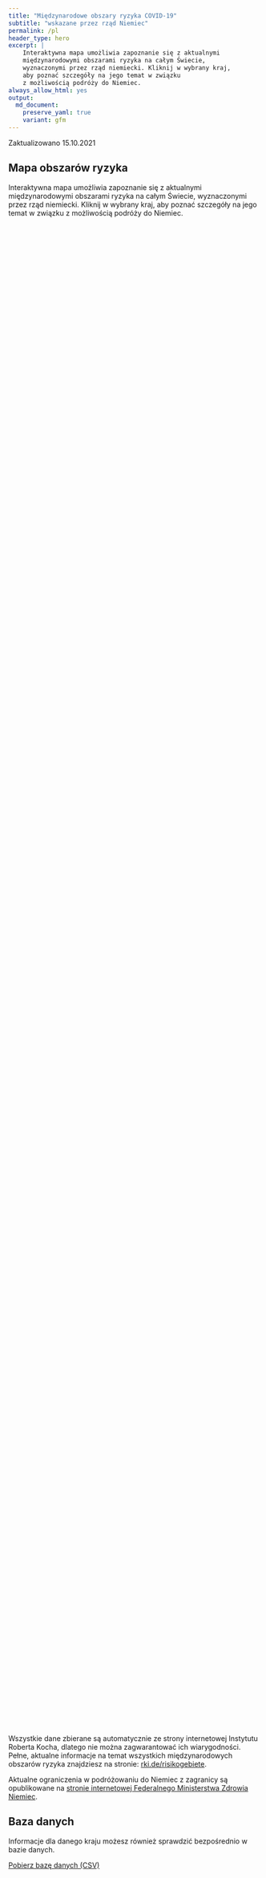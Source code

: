 ```yaml
---
title: "Międzynarodowe obszary ryzyka COVID-19"
subtitle: "wskazane przez rząd Niemiec"
permalink: /pl
header_type: hero
excerpt: |
    Interaktywna mapa umożliwia zapoznanie się z aktualnymi
    międzynarodowymi obszarami ryzyka na całym Świecie,
    wyznaczonymi przez rząd niemiecki. Kliknij w wybrany kraj,
    aby poznać szczegóły na jego temat w związku
    z możliwością podróży do Niemiec.
always_allow_html: yes
output: 
  md_document:
    preserve_yaml: true
    variant: gfm
---
```


<!-- Modify _R/index_pl.Rmd file instead -->

<p class="text-right font-weight-bold">

Zaktualizowano 15.10.2021

</p>

## Mapa obszarów ryzyka

Interaktywna mapa umożliwia zapoznanie się z aktualnymi międzynarodowymi
obszarami ryzyka na całym Świecie, wyznaczonymi przez rząd niemiecki.
Kliknij w wybrany kraj, aby poznać szczegóły na jego temat w związku z
możliwością podróży do Niemiec.

<div id="leaflet" class="leaflet html-widget" style="width:100%;height:75vh;">

</div>

<script src="https://corona-atlas.de/assets/data/locale_pl.js"></script>

<script src="https://corona-atlas.de/assets/js/map.js"></script>

Wszystkie dane zbierane są automatycznie ze strony internetowej
Instytutu Roberta Kocha, dlatego nie można zagwarantować ich
wiarygodności. Pełne, aktualne informacje na temat wszystkich
międzynarodowych obszarów ryzyka znajdziesz na stronie:
[rki.de/risikogebiete](rki.de/risikogebiete).

Aktualne ograniczenia w podróżowaniu do Niemiec z zagranicy są
opublikowane na [stronie internetowej Federalnego Ministerstwa Zdrowia
Niemiec](https://www.bundesgesundheitsministerium.de/en/coronavirus/current-information-for-travellers).

## Baza danych

Informacje dla danego kraju możesz również sprawdzić bezpośrednio w
bazie danych.

<div id="reactable" class="reactable html-widget" style="width:auto;height:auto;"></div>
<script type="application/json" data-for="reactable">{"x":{"tag":{"name":"Reactable","attribs":{"data":{"Kraj/Region":["Afganistan","Angola","Albania","Andora","Zjednoczone Emiraty Arabskie","Argentyna","Armenia","Antigua i Barbuda","Australia","Austria","Azerbejdżan","Burundi","Belgia","Benin","Burkina Faso","Bangladesz","Bułgaria","Bahrajn","Bahamy","Bośnia i Hercegowina","Białoruś","Belize","Boliwia","Brazylia","Barbados","Brunei","Bhutan","Botswana","Republika Środkowoafrykańska","Kanada","Szwajcaria","Chile","Chiny","Wybrzeże Kości Słoniowej","Kamerun","Demokratyczna Republika Konga","Kongo","Kolumbia","Komory","Republika Zielonego Przylądka","Kostaryka","Kuba","Cypr","Czechy","Niemcy","Dżibuti","Dominika","Dania","Dominikana","Algieria","Ekwador","Egipt","Erytrea","Hiszpania","Estonia","Etiopia","Finlandia","Fidżi","Francja","Mikronezja","Gabon","Wielka Brytania","Gruzja","Ghana","Gwinea","Gambia","Gwinea Bissau","Gwinea Równikowa","Grecja","Grenada","Gwatemala","Gujana","Hongkong","Honduras","Chorwacja","Haiti","Węgry","Indonezja","Indie","Irlandia","Iran","Irak","Islandia","Izrael","Włochy","Jamajka","Jordania","Japonia","Kazachstan","Kenia","Kirgistan","Kambodża","Kiribati","Saint Kitts i Nevis","Korea Południowa","Kuwejt","Laos","Liban","Liberia","Libia","Saint Lucia","Liechtenstein","Sri Lanka","Lesoto","Litwa","Luksemburg","Łotwa","Maroko","Monako","Mołdawia","Madagaskar","Malediwy","Meksyk","Wyspy Marshalla","Macedonia Północna","Mali","Malta","Myanmar/Burma","Czarnogóra","Mongolia","Mozambik","Mauretania","Mauritius","Malawi","Malezja","Namibia","Niger","Nigeria","Nikaragua","Niue","Holandia","Norwegia","Nepal","Nauru","Nowa Zelandia","Oman","Pakistan","Panama","Peru","Filipiny","Palau","Papua-Nowa Gwinea","Polska","Korea Północna","Portugalia","Paragwaj","Katar","Rumunia","Federacja Rosyjska","Ruanda","Arabia Saudyjska","Sudan","Senegal","Singapur","Wyspy Salomona","Sierra Leone","Salwador","San Marino","Somalia","Serbia","Sudan Południowy","Wyspy Świętego Tomasza i Książęca","Surinam","Słowacja","Słowenia","Szwecja","Eswatini","Seszele","Syria","Czad","Togo","Tajlandia","Tadżykistan","Turkmenistan","Timor Wschodni","Tonga","Trynidad i Tobago","Tunezja","Turcja","Tuvalu","Zjednoczona Republika Tanzanii","Uganda","Ukraina","Urugwaj","Stany Zjednoczone","Uzbekistan","Watykan","Saint Vincent i Grenadyny","Wenezuela","Vietnam","Vanuatu","Samoa","Kosowo","Jemen","Republika Południowej Afryki","Zambia","Zimbabwe"],"Poziom ryzyka":["Nie jest to obszar ryzyka","Nie jest to obszar ryzyka","Obszar wysokiego ryzyka","Nie jest to obszar ryzyka","Nie jest to obszar ryzyka","Nie jest to obszar ryzyka","Obszar wysokiego ryzyka","Obszar wysokiego ryzyka","Nie jest to obszar ryzyka","Nie jest to obszar ryzyka","Nie jest to obszar ryzyka","Obszar wysokiego ryzyka","Nie jest to obszar ryzyka","Nie jest to obszar ryzyka","Nie jest to obszar ryzyka","Nie jest to obszar ryzyka","Nie jest to obszar ryzyka","Nie jest to obszar ryzyka","Nie jest to obszar ryzyka","Obszar wysokiego ryzyka","Obszar wysokiego ryzyka","Obszar wysokiego ryzyka","Nie jest to obszar ryzyka","Nie jest to obszar ryzyka","Obszar wysokiego ryzyka","Obszar wysokiego ryzyka","Nie jest to obszar ryzyka","Nie jest to obszar ryzyka","Nie jest to obszar ryzyka","Nie jest to obszar ryzyka","Nie jest to obszar ryzyka","Nie jest to obszar ryzyka","Nie jest to obszar ryzyka","Nie jest to obszar ryzyka","Nie jest to obszar ryzyka","Nie jest to obszar ryzyka","Nie jest to obszar ryzyka","Nie jest to obszar ryzyka","Nie jest to obszar ryzyka","Nie jest to obszar ryzyka","Obszar wysokiego ryzyka","Obszar wysokiego ryzyka","Nie jest to obszar ryzyka","Nie jest to obszar ryzyka",null,"Nie jest to obszar ryzyka","Obszar wysokiego ryzyka","Nie jest to obszar ryzyka","Nie jest to obszar ryzyka","Nie jest to obszar ryzyka","Nie jest to obszar ryzyka","Obszar wysokiego ryzyka","Nie jest to obszar ryzyka","Nie jest to obszar ryzyka","Obszar wysokiego ryzyka","Obszar wysokiego ryzyka","Nie jest to obszar ryzyka","Nie jest to obszar ryzyka","Obszar wysokiego ryzyka","Nie jest to obszar ryzyka","Obszar wysokiego ryzyka","Obszar wysokiego ryzyka","Obszar wysokiego ryzyka","Nie jest to obszar ryzyka","Nie jest to obszar ryzyka","Nie jest to obszar ryzyka","Nie jest to obszar ryzyka","Nie jest to obszar ryzyka","Nie jest to obszar ryzyka","Obszar wysokiego ryzyka","Obszar wysokiego ryzyka","Obszar wysokiego ryzyka","Nie jest to obszar ryzyka","Obszar wysokiego ryzyka","Nie jest to obszar ryzyka","Obszar wysokiego ryzyka","Nie jest to obszar ryzyka","Nie jest to obszar ryzyka","Nie jest to obszar ryzyka","Obszar wysokiego ryzyka","Obszar wysokiego ryzyka","Obszar wysokiego ryzyka","Nie jest to obszar ryzyka","Obszar wysokiego ryzyka","Nie jest to obszar ryzyka","Obszar wysokiego ryzyka","Nie jest to obszar ryzyka","Nie jest to obszar ryzyka","Nie jest to obszar ryzyka","Obszar wysokiego ryzyka","Nie jest to obszar ryzyka","Nie jest to obszar ryzyka","Nie jest to obszar ryzyka","Obszar wysokiego ryzyka","Nie jest to obszar ryzyka","Nie jest to obszar ryzyka","Nie jest to obszar ryzyka","Nie jest to obszar ryzyka","Nie jest to obszar ryzyka","Obszar wysokiego ryzyka","Obszar wysokiego ryzyka","Nie jest to obszar ryzyka","Nie jest to obszar ryzyka","Nie jest to obszar ryzyka","Obszar wysokiego ryzyka","Nie jest to obszar ryzyka","Obszar wysokiego ryzyka","Nie jest to obszar ryzyka","Nie jest to obszar ryzyka","Obszar wysokiego ryzyka","Nie jest to obszar ryzyka","Nie jest to obszar ryzyka","Obszar wysokiego ryzyka","Nie jest to obszar ryzyka","Obszar wysokiego ryzyka","Nie jest to obszar ryzyka","Nie jest to obszar ryzyka","Obszar wysokiego ryzyka","Obszar wysokiego ryzyka","Obszar wysokiego ryzyka","Nie jest to obszar ryzyka","Nie jest to obszar ryzyka","Nie jest to obszar ryzyka","Nie jest to obszar ryzyka","Obszar wysokiego ryzyka","Nie jest to obszar ryzyka","Nie jest to obszar ryzyka","Nie jest to obszar ryzyka","Obszar wysokiego ryzyka","Nie jest to obszar ryzyka","Obszar wysokiego ryzyka","Nie jest to obszar ryzyka","Nie jest to obszar ryzyka","Nie jest to obszar ryzyka","Nie jest to obszar ryzyka","Nie jest to obszar ryzyka","Nie jest to obszar ryzyka","Nie jest to obszar ryzyka","Nie jest to obszar ryzyka","Obszar wysokiego ryzyka","Nie jest to obszar ryzyka","Obszar wysokiego ryzyka","Nie jest to obszar ryzyka","Obszar wysokiego ryzyka","Nie jest to obszar ryzyka","Nie jest to obszar ryzyka","Nie jest to obszar ryzyka","Obszar wysokiego ryzyka","Obszar wysokiego ryzyka","Nie jest to obszar ryzyka","Nie jest to obszar ryzyka","Obszar wysokiego ryzyka","Nie jest to obszar ryzyka","Nie jest to obszar ryzyka","Nie jest to obszar ryzyka","Nie jest to obszar ryzyka","Obszar wysokiego ryzyka","Nie jest to obszar ryzyka","Nie jest to obszar ryzyka","Obszar wysokiego ryzyka","Nie jest to obszar ryzyka","Obszar wysokiego ryzyka","Obszar wysokiego ryzyka","Nie jest to obszar ryzyka","Obszar wysokiego ryzyka","Nie jest to obszar ryzyka","Nie jest to obszar ryzyka","Obszar wysokiego ryzyka","Obszar wysokiego ryzyka","Nie jest to obszar ryzyka","Nie jest to obszar ryzyka","Obszar wysokiego ryzyka","Obszar wysokiego ryzyka","Obszar wysokiego ryzyka","Nie jest to obszar ryzyka","Nie jest to obszar ryzyka","Obszar wysokiego ryzyka","Nie jest to obszar ryzyka","Obszar wysokiego ryzyka","Nie jest to obszar ryzyka","Obszar wysokiego ryzyka","Nie jest to obszar ryzyka","Obszar wysokiego ryzyka","Nie jest to obszar ryzyka","Obszar wysokiego ryzyka","Obszar wysokiego ryzyka","Nie jest to obszar ryzyka","Obszar wysokiego ryzyka","Obszar wysokiego ryzyka","Obszar wysokiego ryzyka","Nie jest to obszar ryzyka","Nie jest to obszar ryzyka","Obszar wysokiego ryzyka","Obszar wysokiego ryzyka","Nie jest to obszar ryzyka","Nie jest to obszar ryzyka","Nie jest to obszar ryzyka"],"Szczegóły":[null,null,"od 05.09.2021",null,null,null,"od 19.09.2021","od 19.09.2021",null,null,null,"od 26.09.2021",null,null,null,null,null,null,null,"od 12.09.2021","od 03.10.2021","od 19.09.2021",null,null,"od 19.09.2021","od 10.10.2021",null,null,null,null,null,null,null,null,null,null,null,null,null,null,"od 09.05.2021","od 18.07.2021",null,null,null,null,"od 22.08.2021",null,null,null,null,"od 24.01.2021",null,null,"od 10.10.2021","od 26.09.2021",null,null,"od 15.08.2021. Poziom ryzyka dotyczy następujących regionów: -Gujana Francuska, od 15.08.2021; -Nowa Kaledonia, od 26.09.2021",null,"od 17.10.2021","od 07.07.2021","od 25.07.2021",null,null,null,null,null,null,"od 12.09.2021","od 05.09.2021","od 19.09.2021",null,"od 08.08.2021",null,"od 08.08.2021",null,null,null,"od 22.08.2021. Poziom ryzyka dotyczy następujących regionów: -Border, od 22.08.2021","od 24.01.2021","od 08.08.2021",null,"od 15.08.2021",null,"od 29.08.2021",null,null,null,"od 15.08.2021",null,null,null,"od 29.08.2021",null,null,null,null,null,"od 18.07.2021","od 29.08.2021",null,null,null,"od 03.10.2021",null,"od 10.10.2021",null,null,"od 19.09.2021",null,null,"od 08.08.2021",null,"od 22.08.2021",null,null,"od 08.08.2021","od 15.08.2021","od 13.06.2021",null,null,null,null,"od 13.06.2021",null,null,null,"od 12.09.2021",null,"od 27.07.2021. Poziom ryzyka dotyczy następujących regionów: -Aruba, od 27.07.2021; -Bonaire, od 27.07.2021; -Curaçao, od 27.07.2021; -Saba, od 27.07.2021; -Sint Eustatius, od 27.07.2021; -Sint Maarten, od 27.07.2021",null,null,null,null,null,null,null,null,"od 08.08.2021",null,"od 08.08.2021",null,"od 08.08.2021",null,null,null,"od 03.10.2021","od 07.07.2021",null,null,"od 31.01.2021",null,null,null,null,"od 03.10.2021",null,null,"od 05.09.2021",null,"od 17.10.2021","od 23.05.2021",null,"od 26.09.2021",null,null,"od 14.02.2021","od 31.01.2021",null,null,"od 08.08.2021","od 08.08.2021","od 08.08.2021",null,null,"od 08.08.2021",null,"od 17.08.2021",null,"od 14.03.2021",null,"od 10.10.2021",null,"od 15.08.2021","od 08.08.2021",null,"od 26.09.2021","od 19.09.2021","od 15.08.2021",null,null,"od 22.08.2021","od 10.10.2021",null,null,null]},"columns":[{"accessor":"Kraj/Region","name":"Kraj/Region","type":"character"},{"accessor":"Poziom ryzyka","name":"Poziom ryzyka","type":"character"},{"accessor":"Szczegóły","name":"Szczegóły","type":"character"}],"filterable":true,"searchable":true,"defaultPageSize":10,"showPageSizeOptions":true,"pageSizeOptions":[10,25,50,100],"paginationType":"jump","showPageInfo":true,"minRows":1,"striped":true,"dataKey":"8a71db22ae7c490f6e1aaa9c252f41fe","key":"8a71db22ae7c490f6e1aaa9c252f41fe"},"children":[]},"class":"reactR_markup"},"evals":[],"jsHooks":[]}</script>

<p class="text-center my-5">

<a href="assets/dist/db_countries_risk_pl.csv" class="btn btn-primary">Pobierz
bazę danych (CSV)</a>

</p>
